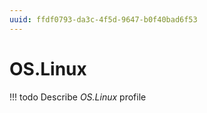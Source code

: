 ```yaml
---
uuid: ffdf0793-da3c-4f5d-9647-b0f40bad6f53
---
```



# OS.Linux


<!-- prettier-ignore -->
!!! todo
    Describe *OS.Linux* profile

